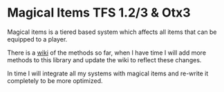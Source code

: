 # Magical Items TFS 1.2/3 & Otx3
Magical items is a tiered based system which affects all items that can be equipped to a player.

There is a <a href="https://github.com/Codex-NG17/Magical-Items-1.2-3-Otx3/wiki">wiki</a> of the methods so far, when I have time I will add more methods to this library and update the wiki to reflect these changes.

In time I will integrate all my systems with magical items and re-write it completely to be more optimized.

